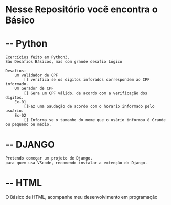 # Nesse Repositório você encontra o Básico 

#  -- Python
    Exercícios feito em Python3. 
    São Desafios Básicos, mas com grande desafio Lógico

    Desafios:
        um validador de CPF 
            [] verifica se os digitos inforados correspondem ao CPF informado.
        Um Gerador de CPF
            [] Gera um CPF válido, de acordo com a verificação dos digitos.
        Ex-01 
            []Faz uma Saudação de acordo com o horario informado pelo usuário.
        Ex-02
            [] Informa se o tamanho do nome que o usário informou é Grande ou pequeno ou médio.

# -- DJANGO
    
    Pretendo começar um projeto de Django,
    para quem usa VScode, recomendo instalar a extenção do Django.

# -- HTML
   
   O Básico de HTML, acompanhe meu desenvolvimento em programação